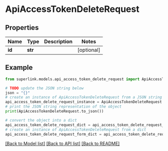 # ApiAccessTokenDeleteRequest


## Properties

Name | Type | Description | Notes
------------ | ------------- | ------------- | -------------
**id** | **str** |  | [optional] 

## Example

```python
from superlink.models.api_access_token_delete_request import ApiAccessTokenDeleteRequest

# TODO update the JSON string below
json = "{}"
# create an instance of ApiAccessTokenDeleteRequest from a JSON string
api_access_token_delete_request_instance = ApiAccessTokenDeleteRequest.from_json(json)
# print the JSON string representation of the object
print(ApiAccessTokenDeleteRequest.to_json())

# convert the object into a dict
api_access_token_delete_request_dict = api_access_token_delete_request_instance.to_dict()
# create an instance of ApiAccessTokenDeleteRequest from a dict
api_access_token_delete_request_form_dict = api_access_token_delete_request.from_dict(api_access_token_delete_request_dict)
```
[[Back to Model list]](../README.md#documentation-for-models) [[Back to API list]](../README.md#documentation-for-api-endpoints) [[Back to README]](../README.md)



